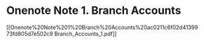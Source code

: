 # Onenote Note 1. Branch Accounts

[[Onenote%20Note%201%20Branch%20Accounts%20ac0211c6f02d4139973fd805d7e502c9 Branch_Accounts_1.pdf]]